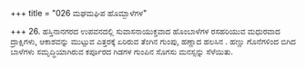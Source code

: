 +++
title = "026 ಮಘಮಘಿಪ ಹೊಮ್ಬಾಳೆಗಳ"

+++
26. ಹಸ್ತಿನಾನಗರದ ಉಪವನದಲ್ಲಿ ಸುವಾಸನಾಯುಕ್ತವಾದ ಹೊಂಬಾಳೆಗಳ ರಸಹರಿಯುವ ಮಧುರವಾದ ದ್ರಾಕ್ಷಿಗಳು, ಆಕಾಶವನ್ನು ಮುಟ್ಟುವ ಎತ್ತರಕ್ಕೆ ಏರಿರುವ ತೆಂಗಿನ ಗುಂಪು, ಹಣ್ಣಾದ ಹಲಸಿನ . ಹಣ್ಣು ಗೊನೆಗಳಿಂದ ಬಿಗಿದ ಬಾಳೆಗಳು ಸಮೃದ್ಧಿಯಾಗಿರುವ ಕರ್ಪೂರದ ಗಿಡಗಳ ಗುಂಪಿನ ಸೊಗಸು ಮನಸ್ಸನ್ನು ಸೆಳೆಯಿತು.